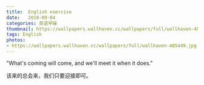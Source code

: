 ```yaml
---
title:  English exercise
date:   2018-09-04
categories: 英语早操
thumbnail: https://wallpapers.wallhaven.cc/wallpapers/full/wallhaven-485449.jpg
tags: English
photos:
- https://wallpapers.wallhaven.cc/wallpapers/full/wallhaven-485449.jpg
---
```


"What's coming will come, and we'll meet it when it does."
<p>该来的总会来，我们只要迎接即可。</p>

